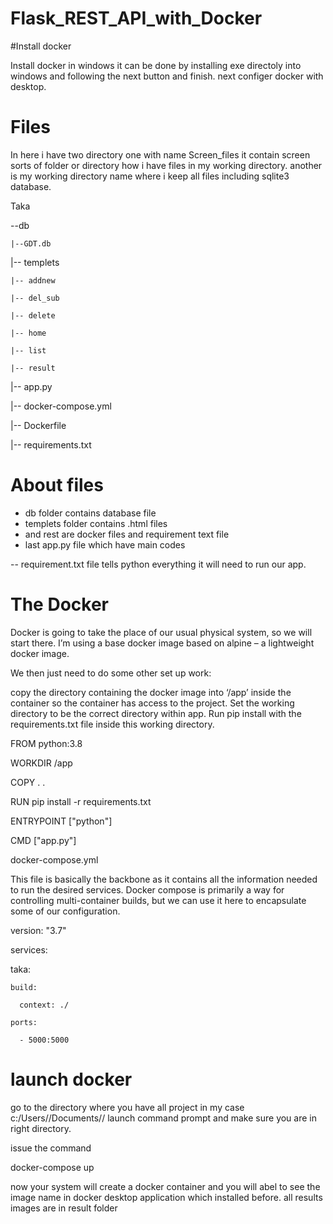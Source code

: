 # Flask_REST_API_with_Docker

#Install docker

Install docker in windows it can be done by installing exe directoly into windows and following the next button and finish.
next configer docker with desktop.

# Files
In here i have two directory one with name Screen_files it contain screen sorts of folder or directory how i have files in my working directory.
another is my working directory name where i keep all files including sqlite3 database.

Taka    

--db

    |--GDT.db

|-- templets

    |-- addnew

    |-- del_sub

    |-- delete

    |-- home

    |-- list

    |-- result

|-- app.py

|-- docker-compose.yml

|-- Dockerfile

|-- requirements.txt


# About files 

* db folder contains database file
* templets folder contains .html files 
* and rest are docker files and requirement text file 
* last app.py file which have main codes 

-- requirement.txt file tells python everything it will need to run our app.

# The Docker

Docker is going to take the place of our usual physical system, so we will start there. I’m using a base docker image based on alpine – a lightweight docker image.

We then just need to do some other set up work:

copy the directory containing the docker image into ‘/app’ inside the container so the container has access to the project.
Set the working directory to be the correct directory within app.
Run pip install with the requirements.txt file inside this working directory.

FROM python:3.8

WORKDIR /app

COPY . .

RUN pip install -r requirements.txt

ENTRYPOINT ["python"]

CMD ["app.py"]


docker-compose.yml

This file is basically the backbone as it contains all the information needed to run the desired services.
Docker compose is primarily a way for controlling multi-container builds, but we can use it here to encapsulate some of our configuration.

version: "3.7"


services:

  taka:
  
    build:
    
      context: ./
      
    ports:
    
      - 5000:5000


# launch docker 
go to the directory where you have all project in my case c:/Users/<username>/Documents/<filename>/
launch command prompt and make sure you are in right directory. 

issue the command 

docker-compose up

now your system will create a docker container and you will abel to see the image name in docker desktop application which installed before.
all results images are in result folder
